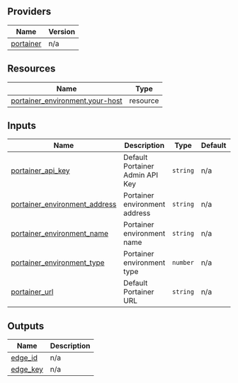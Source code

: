 <!-- BEGIN_TF_DOCS -->


## Providers

| Name | Version |
|------|---------|
| <a name="provider_portainer"></a> [portainer](#provider\_portainer) | n/a |

## Resources

| Name | Type |
|------|------|
| [portainer_environment.your-host](https://registry.terraform.io/providers/portainer/portainer/latest/docs/resources/environment) | resource |

## Inputs

| Name | Description | Type | Default | Required |
|------|-------------|------|---------|:--------:|
| <a name="input_portainer_api_key"></a> [portainer\_api\_key](#input\_portainer\_api\_key) | Default Portainer Admin API Key | `string` | n/a | yes |
| <a name="input_portainer_environment_address"></a> [portainer\_environment\_address](#input\_portainer\_environment\_address) | Portainer environment address | `string` | n/a | yes |
| <a name="input_portainer_environment_name"></a> [portainer\_environment\_name](#input\_portainer\_environment\_name) | Portainer environment name | `string` | n/a | yes |
| <a name="input_portainer_environment_type"></a> [portainer\_environment\_type](#input\_portainer\_environment\_type) | Portainer environment type | `number` | n/a | yes |
| <a name="input_portainer_url"></a> [portainer\_url](#input\_portainer\_url) | Default Portainer URL | `string` | n/a | yes |

## Outputs

| Name | Description |
|------|-------------|
| <a name="output_edge_id"></a> [edge\_id](#output\_edge\_id) | n/a |
| <a name="output_edge_key"></a> [edge\_key](#output\_edge\_key) | n/a |
<!-- END_TF_DOCS -->